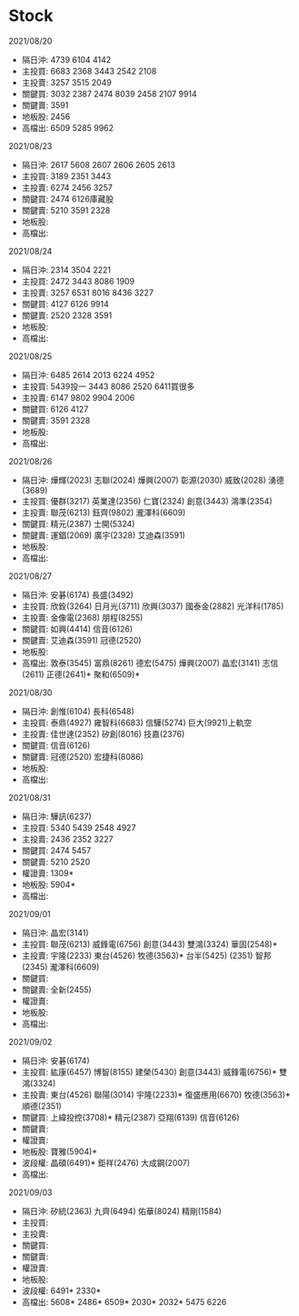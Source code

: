 # Stock

2021/08/20
- 隔日沖: 4739 6104 4142
- 主投買: 6683 2368 3443 2542 2108
- 主投賣: 3257 3515 2049
- 關鍵買: 3032 2387 2474 8039 2458 2107 9914
- 關鍵賣: 3591
- 地板股: 2456
- 高檔出: 6509 5285 9962

2021/08/23
- 隔日沖: 2617 5608 2607 2606 2605 2613
- 主投買: 3189 2351 3443
- 主投賣: 6274 2456 3257
- 關鍵買: 2474 6126庫藏股
- 關鍵賣: 5210 3591 2328
- 地板股: 
- 高檔出: 

2021/08/24
- 隔日沖: 2314 3504 2221
- 主投買: 2472 3443 8086 1909
- 主投賣: 3257 6531 8016 8436 3227
- 關鍵買: 4127 6126 9914
- 關鍵賣: 2520 2328 3591
- 地板股: 
- 高檔出: 

2021/08/25
- 隔日沖: 6485 2614 2013 6224 4952
- 主投買: 5439投一 3443 8086 2520 6411買很多
- 主投賣: 6147 9802 9904 2006
- 關鍵買: 6126 4127
- 關鍵賣: 3591 2328
- 地板股: 
- 高檔出: 

2021/08/26
- 隔日沖: 燁輝(2023) 志聯(2024) 燁興(2007) 彰源(2030) 威致(2028) 湧德(3689) 
- 主投買: 優群(3217) 英業達(2356) 仁寶(2324) 創意(3443) 鴻準(2354)
- 主投賣: 聯茂(6213) 鈺齊(9802) 瀧澤科(6609)
- 關鍵買: 精元(2387) 士開(5324)
- 關鍵賣: 運錩(2069) 廣宇(2328) 艾迪森(3591)
- 地板股: 
- 高檔出: 

2021/08/27
- 隔日沖: 安碁(6174) 長盛(3492) 
- 主投買: 欣銓(3264) 日月光(3711) 欣興(3037) 國泰金(2882) 光洋科(1785) 
- 主投賣: 金像電(2368) 朋程(8255) 
- 關鍵買: 如興(4414) 信音(6126) 
- 關鍵賣: 艾迪森(3591) 冠德(2520) 
- 地板股: 
- 高檔出: 敦泰(3545) 富鼎(8261) 德宏(5475) 燁興(2007) 晶宏(3141) 志信(2611) 正德(2641)* 聚和(6509)*

2021/08/30
- 隔日沖: 創惟(6104) 長科(6548) 
- 主投買: 泰鼎(4927) 雍智科(6683) 信驊(5274) 巨大(9921)上軌空
- 主投賣: 佳世達(2352) 矽創(8016) 技嘉(2376)
- 關鍵買: 信音(6126)
- 關鍵賣: 冠德(2520) 宏捷科(8086)
- 地板股: 
- 高檔出: 

2021/08/31
- 隔日沖: 驊訊(6237)
- 主投買: 5340 5439 2548 4927
- 主投賣: 2436 2352 3227
- 關鍵買: 2474 5457
- 關鍵賣: 5210 2520
- 權證賣: 1309*
- 地板股: 5904*
- 高檔出: 

2021/09/01
- 隔日沖: 晶宏(3141)
- 主投買: 聯茂(6213) 威鋒電(6756) 創意(3443) 雙鴻(3324) 華固(2548)*
- 主投賣: 宇隆(2233) 東台(4526) 牧德(3563)* 台半(5425) (2351) 智邦(2345) 瀧澤科(6609)
- 關鍵買: 
- 關鍵賣: 全新(2455)
- 權證賣: 
- 地板股: 
- 高檔出: 

2021/09/02
- 隔日沖: 安碁(6174) 
- 主投買: 紘康(6457) 博智(8155) 建榮(5430) 創意(3443) 威鋒電(6756)* 雙鴻(3324)
- 主投賣: 東台(4526) 聯陽(3014) 宇隆(2233)* 復盛應用(6670) 牧德(3563)* 順德(2351)
- 關鍵買: 上緯投控(3708)* 精元(2387) 亞翔(6139) 信音(6126)
- 關鍵賣: 
- 權證賣: 
- 地板股: 寶雅(5904)*
- 波段權: 晶碩(6491)* 鉅祥(2476) 大成鋼(2007)
- 高檔出: 

2021/09/03
- 隔日沖: 矽統(2363) 九齊(6494) 佑華(8024) 精剛(1584)
- 主投買: 
- 主投賣:
- 關鍵買:
- 關鍵賣:
- 權證賣:
- 地板股:
- 波段權: 6491* 2330*
- 高檔出: 5608* 2486* 6509* 2030* 2032* 5475 6226
